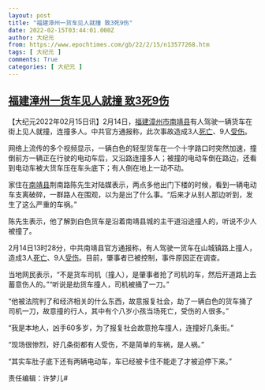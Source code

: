 ```yaml
---
layout: post
title: "福建漳州一货车见人就撞 致3死9伤"
date: 2022-02-15T03:44:01.000Z
author: 大纪元
from: https://www.epochtimes.com/gb/22/2/15/n13577268.htm
tags: [ 大纪元 ]
comments: True
categories: [ 大纪元 ]
---
```

<!--1644896641000-->
[福建漳州一货车见人就撞 致3死9伤](https://www.epochtimes.com/gb/22/2/15/n13577268.htm)
------

<div>
<p>【大纪元2022年02月15日讯】2月14日，<a href="https://www.epochtimes.com/gb/tag/%E7%A6%8F%E5%BB%BA%E6%BC%B3%E5%B7%9E%E5%B8%82.html">福建漳州市</a><a href="https://www.epochtimes.com/gb/tag/%E5%8D%97%E9%9D%96%E5%8E%BF.html">南靖县</a>有人驾驶一辆货车在街上见人就撞，连撞多人。中共官方通报称，此次事故造成3人<a href="https://www.epochtimes.com/gb/tag/%E6%AD%BB%E4%BA%A1.html">死亡</a>、9人<a href="https://www.epochtimes.com/gb/tag/%E5%8F%97%E4%BC%A4.html">受伤</a>。</p><p>网络上流传的多个视频显示，一辆白色的轻型货车在一个十字路口时突然加速，撞倒前方一辆正在行驶的电动车后，又沿路连撞多人；被撞的电动车倒在路边，还看到电动车被大货车压在车头底下；有人倒在地上一动不动。</p><p>家住在<a href="https://www.epochtimes.com/gb/tag/%E5%8D%97%E9%9D%96%E5%8E%BF.html">南靖县</a>荆南路陈先生对陆媒表示，两点多他出门下楼的时候，看到一辆电动车支离破碎，一群路人在围观，以为是出了什么事。“后来才从别人那边听到，发生了这么严重的车祸。”</p><p>陈先生表示，他了解到白色货车是沿着南靖县城的主干道沿途撞人的，听说不少人被撞了。</p><p>2月14日13时28分，中共南靖县官方通报称，有人驾驶一货车在山城镇路上撞人，造成3人<a href="https://www.epochtimes.com/gb/tag/%E6%AD%BB%E4%BA%A1.html">死亡</a>、9人<a href="https://www.epochtimes.com/gb/tag/%E5%8F%97%E4%BC%A4.html">受伤</a>。目前，肇事者已被控制，事件原因正在调查。</p><p>当地网民表示，“不是货车司机（撞人），是肇事者抢了司机的车，然后开道路上去蓄意伤人的。”“听说是劫货车撞人，司机被捅了一刀。”</p><p>“他被法院判了和经济相关的什么东西，故意报复社会，劫了一辆白色的货车捅了司机一刀，故意撞的行人，其中有个八岁小孩当场死亡，受伤的人很多。”</p><p>“我是本地人，凶手60多岁，为了报复社会故意抢车撞人，连撞好几条街。”</p><p>“现场很惨烈，好几条街都有人受伤，不是简单的车祸，是人祸。”</p><p>“其实车肚子底下还有两辆电动车，车已经被卡住不能走了才被迫停下来。”</p><p>责任编辑：许梦儿#</p>
</div>
